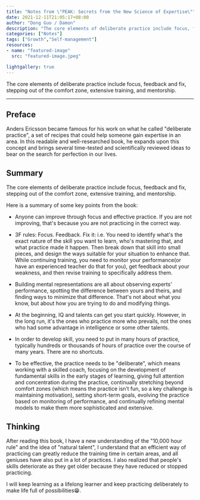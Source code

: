 ```yaml
---
title: "Notes from \"PEAK: Secrets from the New Science of Expertise\""
date: 2021-12-11T21:05:17+08:00
author: "Dong Guo / Damon"
description: "The core elements of deliberate practice include focus, feedback and fix, stepping out of the comfort zone, extensive training, and mentorship."
categories: ["Notes"]
tags: ["Growth","Self-management"]
resources:
- name: "featured-image"
  src: "featured-image.jpeg"

lightgallery: true
---
```


The core elements of deliberate practice include focus, feedback and fix, stepping out of the comfort zone, extensive training, and mentorship.

<!--more-->

---

## Preface

Anders Ericsson became famous for his work on what he called "deliberate practice", a set of recipes that could help someone gain expertise in an area. In this readable and well-researched book, he expands upon this concept and brings several time-tested and scientifically reviewed ideas to bear on the search for perfection in our lives. 

## Summary

The core elements of deliberate practice include focus, feedback and fix, stepping out of the comfort zone, extensive training, and mentorship.

Here is a summary of some key points from the book:

+ Anyone can improve through focus and effective practice. If you are not improving, that's because you are not practicing in the correct way.

+ 3F rules: Focus. Feedback. Fix it: i.e. You need to identify what's the exact nature of the skill you want to learn, who's mastering that, and what practice made it happen. Then break down that skill into small pieces, and design the ways suitable for your situation to enhance that. While continuing training, you need to monitor your performance(or have an experienced teacher do that for you), get feedback about your weakness, and then revise training to specifically address them.

+ Building mental representations are all about observing experts' performance, spotting the difference between yours and theirs, and finding ways to minimize that difference. That's not about what you know, but about how you are trying to do and modifying things.

+ At the beginning, IQ and talents can get you start quickly. However, in the long run, it's the ones who practice more who prevails, not the ones who had some advantage in intelligence or some other talents.

+ In order to develop skill, you need to put in many hours of practice, typically hundreds or thousands of hours of practice over the course of many years. There are no shortcuts.

+ To be effective, the practice needs to be "deliberate", which means working with a skilled coach, focusing on the development of fundamental skills in the early stages of learning, giving full attention and concentration during the practice, continually stretching beyond comfort zones (which means the practice isn’t fun, so a key challenge is maintaining motivation), setting short-term goals, evolving the practice based on monitoring of performance, and continually refining mental models to make them more sophisticated and extensive.

## Thinking

After reading this book, I have a new understanding of the "10,000 hour rule" and the idea of "natural talent", I understand that an efficient way of practicing can greatly reduce the training time in certain areas, and all geniuses have also put in a lot of practices. I also realized that people's skills deteriorate as they get older because they have reduced or stopped practicing.

I will keep learning as a lifelong learner and keep practicing deliberately to make life full of possibilities😁.
